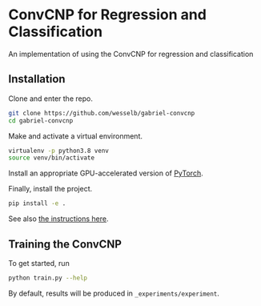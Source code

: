 # ConvCNP for Regression and Classification

An implementation of using the ConvCNP for regression and classification

## Installation

Clone and enter the repo.

```bash
git clone https://github.com/wesselb/gabriel-convcnp
cd gabriel-convcnp
```

Make and activate a virtual environment.

```bash
virtualenv -p python3.8 venv
source venv/bin/activate
```

Install an appropriate GPU-accelerated version of [PyTorch](https://pytorch.org/).

Finally, install the project.


```bash
pip install -e .
```

See also [the instructions here](https://gist.github.com/wesselb/4b44bf87f3789425f96e26c4308d0adc).

## Training the ConvCNP

To get started, run

```bash
python train.py --help
```

By default, results will be produced in `_experiments/experiment`.

